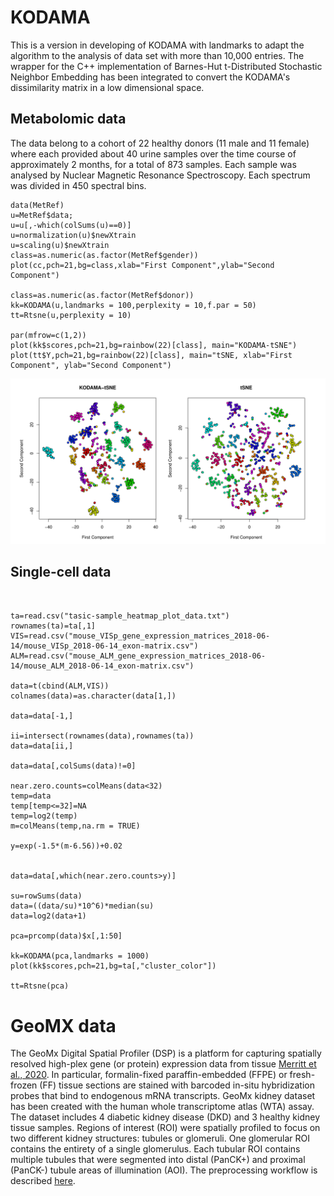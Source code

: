 # KODAMA

This is a version in developing of KODAMA with landmarks to adapt the algorithm to the analysis of data set with more than 10,000 entries.
The wrapper for the C++ implementation of Barnes-Hut t-Distributed Stochastic Neighbor Embedding has been integrated to convert the KODAMA's dissimilarity matrix in a low dimensional space.

## Metabolomic data

The data belong to a cohort of 22 healthy donors (11 male and 11 female) where each provided about 40 urine samples over the time course of approximately 2 months, for a total of 873 samples. Each sample was analysed by Nuclear Magnetic Resonance Spectroscopy. Each spectrum was divided in 450 spectral bins.

```
data(MetRef)
u=MetRef$data;
u=u[,-which(colSums(u)==0)]
u=normalization(u)$newXtrain
u=scaling(u)$newXtrain
class=as.numeric(as.factor(MetRef$gender))
plot(cc,pch=21,bg=class,xlab="First Component",ylab="Second Component")

class=as.numeric(as.factor(MetRef$donor))
kk=KODAMA(u,landmarks = 100,perplexity = 10,f.par = 50)
tt=Rtsne(u,perplexity = 10)

par(mfrow=c(1,2))
plot(kk$scores,pch=21,bg=rainbow(22)[class], main="KODAMA-tSNE")
plot(tt$Y,pch=21,bg=rainbow(22)[class], main="tSNE, xlab="First Component", ylab="Second Component")
```
![This is an image](https://github.com/tkcaccia/Documents/blob/main/MetRef.png)


## Single-cell data

```


ta=read.csv("tasic-sample_heatmap_plot_data.txt")
rownames(ta)=ta[,1]
VIS=read.csv("mouse_VISp_gene_expression_matrices_2018-06-14/mouse_VISp_2018-06-14_exon-matrix.csv")
ALM=read.csv("mouse_ALM_gene_expression_matrices_2018-06-14/mouse_ALM_2018-06-14_exon-matrix.csv")

data=t(cbind(ALM,VIS))
colnames(data)=as.character(data[1,])

data=data[-1,]

ii=intersect(rownames(data),rownames(ta))
data=data[ii,]

data=data[,colSums(data)!=0]

near.zero.counts=colMeans(data<32)
temp=data
temp[temp<=32]=NA
temp=log2(temp)
m=colMeans(temp,na.rm = TRUE)

y=exp(-1.5*(m-6.56))+0.02


data=data[,which(near.zero.counts>y)]

su=rowSums(data)
data=((data/su)*10^6)*median(su)
data=log2(data+1)

pca=prcomp(data)$x[,1:50]

kk=KODAMA(pca,landmarks = 1000)
plot(kk$scores,pch=21,bg=ta[,"cluster_color"])

tt=Rtsne(pca)
```


# GeoMX data
The GeoMx Digital Spatial Profiler (DSP) is a platform for capturing spatially resolved high-plex gene (or protein) expression data from tissue [Merritt et al., 2020](https://pubmed.ncbi.nlm.nih.gov/32393914/). In particular, formalin-fixed paraffin-embedded (FFPE) or fresh-frozen (FF) tissue sections are stained with barcoded in-situ hybridization probes that bind to endogenous mRNA transcripts. 
GeoMx kidney dataset has been created with the human whole transcriptome atlas (WTA) assay. The dataset includes 4 diabetic kidney disease (DKD) and 3 healthy kidney tissue samples. Regions of interest (ROI) were spatially profiled to focus on two different kidney structures: tubules or glomeruli. One glomerular ROI contains the entirety of a single glomerulus. Each tubular ROI contains multiple tubules that were segmented into distal (PanCK+) and proximal (PanCK-) tubule areas of illumination (AOI). The preprocessing workflow is described [here](https://www.bioconductor.org/packages/release/workflows/vignettes/GeoMxWorkflows/inst/doc/GeomxTools_RNA-NGS_Analysis.html).


